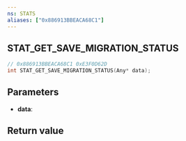 ```yaml
---
ns: STATS
aliases: ["0x886913BBEACA68C1"]
---
```

## STAT_GET_SAVE_MIGRATION_STATUS

```c
// 0x886913BBEACA68C1 0xE3F0D62D
int STAT_GET_SAVE_MIGRATION_STATUS(Any* data);
```


## Parameters
* **data**: 

## Return value
